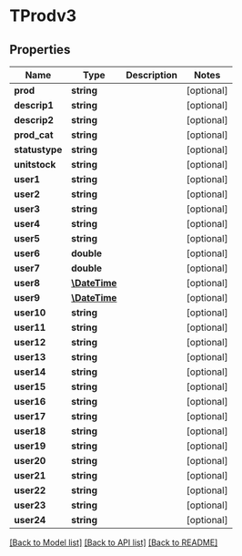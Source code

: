 # TProdv3

## Properties
Name | Type | Description | Notes
------------ | ------------- | ------------- | -------------
**prod** | **string** |  | [optional] 
**descrip1** | **string** |  | [optional] 
**descrip2** | **string** |  | [optional] 
**prod_cat** | **string** |  | [optional] 
**statustype** | **string** |  | [optional] 
**unitstock** | **string** |  | [optional] 
**user1** | **string** |  | [optional] 
**user2** | **string** |  | [optional] 
**user3** | **string** |  | [optional] 
**user4** | **string** |  | [optional] 
**user5** | **string** |  | [optional] 
**user6** | **double** |  | [optional] 
**user7** | **double** |  | [optional] 
**user8** | [**\DateTime**](\DateTime.md) |  | [optional] 
**user9** | [**\DateTime**](\DateTime.md) |  | [optional] 
**user10** | **string** |  | [optional] 
**user11** | **string** |  | [optional] 
**user12** | **string** |  | [optional] 
**user13** | **string** |  | [optional] 
**user14** | **string** |  | [optional] 
**user15** | **string** |  | [optional] 
**user16** | **string** |  | [optional] 
**user17** | **string** |  | [optional] 
**user18** | **string** |  | [optional] 
**user19** | **string** |  | [optional] 
**user20** | **string** |  | [optional] 
**user21** | **string** |  | [optional] 
**user22** | **string** |  | [optional] 
**user23** | **string** |  | [optional] 
**user24** | **string** |  | [optional] 

[[Back to Model list]](../README.md#documentation-for-models) [[Back to API list]](../README.md#documentation-for-api-endpoints) [[Back to README]](../README.md)


